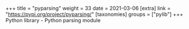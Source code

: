 +++
title = "pyparsing"
weight = 33
date = 2021-03-06
[extra]
link = "https://pypi.org/project/pyparsing/"
[taxonomies]
groups = ["pylib"]
+++
Python library - Python parsing module

